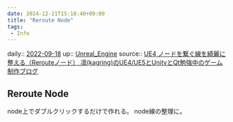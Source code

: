 ```yaml
---
date: 2024-12-21T15:18:40+09:00
title: "Reroute Node"
tags:
 - Info
---
```


daily:: [2022-09-18](Daily_Note/2022-09-18.md)
up:: [Unreal_Engine](../Bar/App/Unreal_Engine.md)
source:: [UE4 ノードを繋ぐ線を綺麗に整える（Rerouteノード） 凛(kagring)のUE4/UE5とUnityとQt勉強中のゲーム制作ブログ](http://kagring.blog.fc2.com/blog-entry-164.html)

## Reroute Node
node上でダブルクリックするだけで作れる。
node線の整理に。

